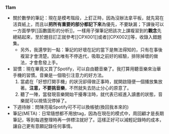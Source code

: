 **11am**
- 關於數學的筆記：現在是模考階段，上釘正時，因為沒辦法拿平板，就先寫在活頁紙上，而且以**把所有重要的部分都記下來**為優先，不要缺漏；下課後可以一方面學學[[函數圖形的分析]]，一樣用子彈筆記把該次上課複習到的**觀念**先總結起來，至於題目訂正就參考[[CPX001]]或者[[CPX002]]等，收錄入錯題集。
	- 另外，我還學到一點：筆記的好壞在記的當下是無法得知的，只有在事後複習才會清楚。因此唯有不停迭代，吸取之前好的經驗，排除掉壞的做法，才會愈發上手。
- 習慣：現在畢竟又買了Spotify，可以自由聽音樂了。我打算用聽音樂來治華手機的習慣。音樂是一個吸引注意力的好方法。
	1. 當處在「好想打開手機」的狀況卻得做正事時，就開啟隨便一個播放集放著。**注意，不要挑音樂**，不然就失去防止分心的原意了。
	2. 聽了一陣，當發現音樂開始干擾專注時，就代表已經進入讀書的狀態，音樂就可以視情況停掉了。
- 下週待辦：問陳亮瑜Spotify可不可以換帳號(換回我本來的)
- 筆記(META)：日常隨想都不用放tag，因為在現在的模式中，周回顧才是長期筆記，等到每週整理時再一併標注就好了。這樣正好可以減輕記錄時的成本，讓自己更有意願記錄任何事情。